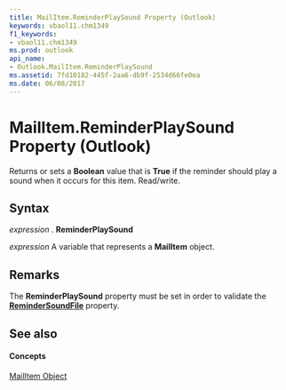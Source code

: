 ```yaml
---
title: MailItem.ReminderPlaySound Property (Outlook)
keywords: vbaol11.chm1349
f1_keywords:
- vbaol11.chm1349
ms.prod: outlook
api_name:
- Outlook.MailItem.ReminderPlaySound
ms.assetid: 7fd10182-445f-2aa6-db9f-2534d66fe0ea
ms.date: 06/08/2017
---
```



# MailItem.ReminderPlaySound Property (Outlook)

Returns or sets a  **Boolean** value that is **True** if the reminder should play a sound when it occurs for this item. Read/write.


## Syntax

 _expression_ . **ReminderPlaySound**

 _expression_ A variable that represents a **MailItem** object.


## Remarks

The  **ReminderPlaySound** property must be set in order to validate the **[ReminderSoundFile](mailitem-remindersoundfile-property-outlook.md)** property.


## See also


#### Concepts


[MailItem Object](mailitem-object-outlook.md)

